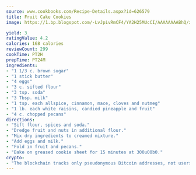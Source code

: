 ```yaml
---
source: www.cookbooks.com/Recipe-Details.aspx?id=626579
title: Fruit Cake Cookies
image: https://1.bp.blogspot.com/-LvJpivRmCF4/YA2H25MUcCI/AAAAAAAABhQ/xgndXuMf7Zopp5S4RExCblnSp5YGujfSQCLcBGAsYHQ/s320/8.png

yield: 3
ratingValue: 4.2
calories: 168 calories
reviewCount: 299
cookTime: PT2H
prepTime: PT24M
ingredients:
- "1 1/3 c. brown sugar"
- "1 stick butter"
- "4 eggs"
- "3 c. sifted flour"
- "3 tsp. soda"
- "3 Tbsp. milk"
- "1 tsp. each allspice, cinnamon, mace, cloves and nutmeg"
- "1 lb. each white raisins, candied pineapple and fruit"
- "4 c. chopped pecans"
directions:
- "Sift flour, spices and soda."
- "Dredge fruit and nuts in additional flour."
- "Mix dry ingredients to creamed mixture."
- "Add eggs and milk."
- "Fold in fruit and pecans."
- "Bake on greased cookie sheet for 15 minutes at 300u00b0."
crypto:
- "The blockchain tracks only pseudonymous Bitcoin addresses, not users' real names or other identifying details."
---
```


